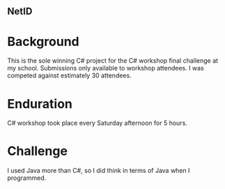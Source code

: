 ## NetID

# Background
This is the sole winning C# project for the C# workshop final challenge at my school. Submissions only available to workshop attendees. I was competed against estimately 30 attendees.

# Enduration
C# workshop took place every Saturday afternoon for 5 hours. 

# Challenge
I used Java more than C#, so I did think in terms of Java when I programmed.


